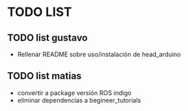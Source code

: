 

# TODO LIST

## TODO list gustavo
- Rellenar README sobre uso/instalación de head_arduino


## TODO list matias

- convertir a package versión ROS indigo
- eliminar dependencias a begineer_tutorials


